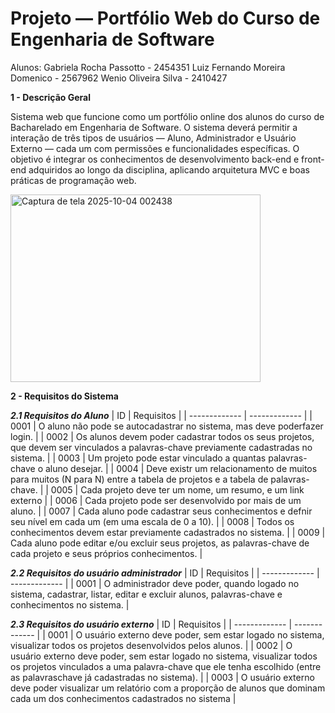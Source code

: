 # Projeto — Portfólio Web do Curso de Engenharia de Software

Alunos:
Gabriela Rocha Passotto - 2454351
Luiz Fernando Moreira Domenico - 2567962
Wenio Oliveira Silva - 2410427

**1 - Descrição Geral**

Sistema web que funcione como um portfólio online dos alunos do curso de Bacharelado em Engenharia de Software.
O sistema deverá permitir a interação de três tipos de usuários — Aluno, Administrador e Usuário Externo — cada um com permissões e funcionalidades específicas.
O objetivo é integrar os conhecimentos de desenvolvimento back-end e front-end adquiridos ao longo da disciplina, aplicando arquitetura MVC e boas práticas de programação web.

<img width="504" height="341" alt="Captura de tela 2025-10-04 002438" src="https://github.com/user-attachments/assets/cf999edb-4db1-4fe0-b9b7-3933b49e56fe" style = "width: 400px; height: 300px;" />



**2 -  Requisitos do Sistema**

***2.1 Requisitos do Aluno***
| ID            | Requisitos |
| ------------- | ------------- |
| 0001  | O aluno não pode se autocadastrar no sistema, mas deve poderfazer login.   |
| 0002  | Os alunos devem poder cadastrar todos os seus projetos, que devem ser vinculados a palavras-chave previamente cadastradas no sistema.  |
| 0003  | Um projeto pode estar vinculado a quantas palavras-chave o aluno desejar. |
| 0004  | Deve existr um relacionamento de muitos para muitos (N para N) entre a tabela de projetos e a tabela de palavras-chave. |
| 0005  | Cada projeto deve ter um nome, um resumo, e um link externo |
| 0006  | Cada projeto pode ser desenvolvido por mais de um aluno. |
| 0007  | Cada aluno pode cadastrar seus conhecimentos e defnir seu nível em cada um (em uma escala de 0 a 10). |
| 0008  | Todos os conhecimentos devem estar previamente cadastrados no sistema. |
| 0009  | Cada aluno pode editar e/ou excluir seus projetos, as palavras-chave de cada projeto e seus próprios conhecimentos. |


***2.2 Requisitos do usuário administrador***
| ID            | Requisitos |
| ------------- | ------------- |
| 0001 | O administrador deve poder, quando logado no sistema, cadastrar, listar, editar e excluir alunos, palavras-chave e conhecimentos no sistema. |

***2.3 Requisitos do usuário externo***
| ID            | Requisitos |
| ------------- | ------------- |
| 0001 | O usuário externo deve poder, sem estar logado no sistema, visualizar todos os projetos desenvolvidos pelos alunos. |
| 0002 | O usuário externo deve poder, sem estar logado no sistema, visualizar todos os projetos vinculados a uma palavra-chave que ele tenha escolhido (entre as palavraschave já cadastradas no sistema).  |
| 0003 | O usuário externo deve poder visualizar um relatório com a proporção de alunos que dominam cada um dos conhecimentos cadastrados no sistema |

